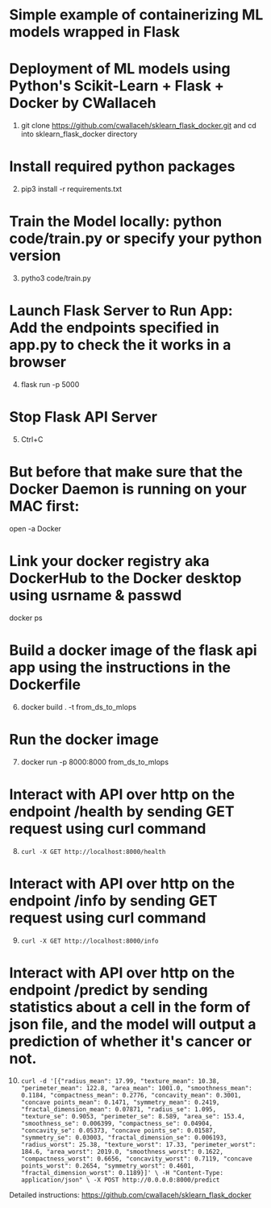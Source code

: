 # Simple example of containerizing ML models wrapped in Flask 
# Deployment of ML models using Python's Scikit-Learn + Flask + Docker by CWallaceh

1. git clone https://github.com/cwallaceh/sklearn_flask_docker.git
     and cd into sklearn_flask_docker directory

# Install required python packages
2. pip3 install -r requirements.txt

# Train the Model locally: python code/train.py or specify your python version
3.  pytho3 code/train.py

# Launch Flask Server to Run App: Add the endpoints specified in app.py to check the it works in a browser
4. flask run -p 5000

# Stop Flask API Server
5. Ctrl+C


# But before that make sure that the Docker Daemon is running on your MAC first:
   open -a Docker
# Link your docker registry aka DockerHub to the Docker desktop using usrname & passwd
   docker ps

# Build a docker image of the flask api app using the instructions in the Dockerfile
6. docker build . -t from_ds_to_mlops

# Run the docker image 
7. docker run -p 8000:8000 from_ds_to_mlops

# Interact with API over http on the endpoint /health by sending GET request using curl command
8. `curl -X GET http://localhost:8000/health`

# Interact with API over http on the endpoint /info by sending GET request using curl command
9. `curl -X GET http://localhost:8000/info`

# Interact with API over http on the endpoint /predict by sending statistics about a cell in the form of json file, and the model will output a prediction of whether it's cancer or not.
10. `curl -d '[{"radius_mean": 17.99, "texture_mean": 10.38, "perimeter_mean": 122.8, "area_mean": 1001.0, "smoothness_mean": 0.1184, "compactness_mean": 0.2776, "concavity_mean": 0.3001, "concave points_mean": 0.1471, "symmetry_mean": 0.2419, "fractal_dimension_mean": 0.07871, "radius_se": 1.095, "texture_se": 0.9053, "perimeter_se": 8.589, "area_se": 153.4, "smoothness_se": 0.006399, "compactness_se": 0.04904, "concavity_se": 0.05373, "concave points_se": 0.01587, "symmetry_se": 0.03003, "fractal_dimension_se": 0.006193, "radius_worst": 25.38, "texture_worst": 17.33, "perimeter_worst": 184.6, "area_worst": 2019.0, "smoothness_worst": 0.1622, "compactness_worst": 0.6656, "concavity_worst": 0.7119, "concave points_worst": 0.2654, "symmetry_worst": 0.4601, "fractal_dimension_worst": 0.1189}]' \
     -H "Content-Type: application/json" \
     -X POST http://0.0.0.0:8000/predict`



Detailed instructions:
https://github.com/cwallaceh/sklearn_flask_docker